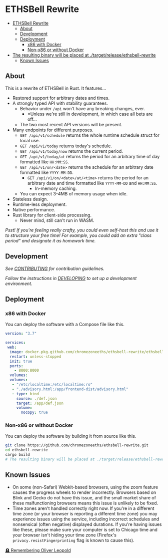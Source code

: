 # ETHSBell Rewrite

-   [ETHSBell Rewrite](#ethsbell-rewrite)
    -   [About](#about)
    -   [Development](#development)
    -   [Deployment](#deployment)
        -   [x86 with Docker](#x86-with-docker)
        -   [Non-x86 or without Docker](#non-x86-or-without-docker)
-   [The resulting binary will be placed at ./target/release/ethsbell-rewrite](#the-resulting-binary-will-be-placed-at-targetreleaseethsbell-rewrite)
    -   [Known Issues](#known-issues)

## About

This is a rewrite of ETHSBell in Rust. It features...

-   Restored support for arbitrary dates and times.
-   A strongly typed API with stability guarantees.
    -   Behavior under `/api` won't have any breaking changes, ever.
        -   \*Unless we're still in development, in which case all bets are off...
    -   The two most recent API versions will be present.
-   Many endpoints for different purposes.
    -   `GET /api/v1/schedule` returns the whole runtime schedule struct for local use.
    -   `GET /api/v1/today` returns today's schedule.
    -   `GET /api/v1/today/now` returns the current period.
    -   `GET /api/v1/today/at` returns the period for an arbitrary time of day formatted like `HH:MM:SS`.
    -   `GET /api/v1/on/<date>` returns the schedule for an arbitrary date formatted like `YYYY-MM-DD`.
        -   `GET /api/v1/on/<date>/at/<time>` returns the period for an arbitrary date and time formatted like `YYYY-MM-DD` and `HH:MM:SS`.
            -   In-memory caching.
    -   You can expect 3-4MB of memory usage when idle.
-   Stateless design.
-   Runtime-less deployment.
-   Native performance.
-   Rust library for client-side processing.
    -   Never mind, still can't run in WASM.

_Psst! If you're feeling really crafty, you could even self-host this and use it to structure your free time! For example, you could add an extra "class period" and designate it as homework time._

## Development

_See [CONTRIBUTING](CONTRIBUTING.md) for contribution guidelines._

_Follow the instructions in [DEVELOPING](DEVELOPING.md) to set up a development environment._

## Deployment

### x86 with Docker

You can deploy the software with a Compose file like this.

```yml
version: "3.7"

services:
 web:
  image: docker.pkg.github.com/chromezoneeths/ethsbell-rewrite/ethsbell-rewrite:latest
  restart: unless-stopped
  init: true
  ports:
    - 8000:8000
  volumes:
  volumes:
   - "/etc/localtime:/etc/localtime:ro"
   - "./advisory.html:/app/frontend-dist/advisory.html"
   - type: bind
     source: ./def.json
     target: /app/def.json
     volume:
       nocopy: true
```

### Non-x86 or without Docker

You can deploy the software by building it from source like this.

```sh
git clone https://github.com/chromezoneeths/ethsbell-rewrite.git
cd ethsbell-rewrite
cargo build
# The resulting binary will be placed at ./target/release/ethsbell-rewrite
```

## Known Issues

-   On some (non-Safari) Webkit-based browsers, using the zoom feature causes the progress wheels to render incorrectly. Browsers based on Blink and Gecko do not have this issue, and the small market share of these malfunctioning browsers means this issue is unlikely to be fixed.
-   Time zones aren't handled correctly right now. If you're in a different time zone (or your browser is reporting a different time zone) you may experience issues using the service, including incorrect schedules and nonsensical (often negative) displayed durations. If you're having issues like these, please make sure your computer is set to Chicago time and your browser isn't hiding your time zone (Firefox's `privacy.resistFingerprinting` flag is known to cause this).

[🪦 Remembering Oliver Leopold](https://ethsbell.app/api/legacy/oliver)
